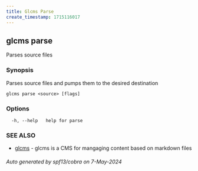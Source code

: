 ```yaml
---
title: Glcms Parse
create_timestamp: 1715116017
---
```

## glcms parse

Parses source files

### Synopsis

Parses source files and pumps them to the desired destination

```
glcms parse <source> [flags]
```

### Options

```
  -h, --help   help for parse
```

### SEE ALSO

* [glcms]()	 - glcms is a CMS for mangaging content based on markdown files

###### Auto generated by spf13/cobra on 7-May-2024
